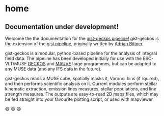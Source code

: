 # home

## Documentation under development!

Welcome the the documentation for the [gist-geckos pipeline!](https://github.com/geckos-survey/gist-geckos)
gist-geckos is the extension of the [gist pipeline](https://abittner.gitlab.io/thegistpipeline/), originally written by [Adrian Bittner](https://ui.adsabs.harvard.edu/abs/2019A%26A...628A.117B/abstract).

gist-geckos is a modular, python-based pipeline for the analysis of integral field data. The pipeline has been developed initially for use with the ESO-VLT/MUSE [GECKOS](https://geckos-survey.org/) and [MAUVE](https://mauve.icrar.org/) large programmes, but can be adapted to any MUSE data (and any IFS data in the future).

gist-geckos reads a MUSE cube, spatially masks it, Voronoi bins (if rquired), and then performs scientific analysis on it. Current modules perform stellar kinematic extraction, emission lines measures, stellar populations, and line strength measures. The outputs are easy-to-read 2D maps files, which may be fed straight into your favourite plotting script, or used with mapviewer. 

:smile: :smile: :smile: